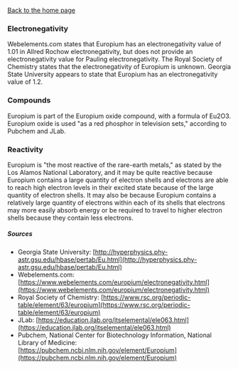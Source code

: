 [Back to the home page](./index.md)

### Electronegativity
Webelements.com states that Europium has an electronegativity value of 1.01 in Allred Rochow electronegativity, but does not provide an electronegativity value for Pauling electronegativity. The Royal Society of Chemistry states that the electronegativity of Europium is unknown. Georgia State University appears to state that Europium has an electronegativity value of 1.2.

### Compounds
Europium is part of the Europium oxide compound, with a formula of Eu2O3. Europium oxide is used "as a red phosphor in television sets," according to Pubchem and JLab.

### Reactivity
Europium is "the most reactive of the rare-earth metals," as stated by the Los Alamos National Laboratory, and it may be quite reactive because Europium contains a large quantity of electron shells and electrons are able to reach high electron levels in their excited state because of the large quantity of electron shells. It may also be because Europium contains a relatively large quantity of electrons within each of its shells that electrons may more easily absorb energy or be required to travel to higher electron shells because they contain less electrons.





##### Sources
* Georgia State University: [http://hyperphysics.phy-astr.gsu.edu/hbase/pertab/Eu.html](http://hyperphysics.phy-astr.gsu.edu/hbase/pertab/Eu.html)
* Webelements.com: [https://www.webelements.com/europium/electronegativity.html](https://www.webelements.com/europium/electronegativity.html)
* Royal Society of Chemistry: [https://www.rsc.org/periodic-table/element/63/europium](https://www.rsc.org/periodic-table/element/63/europium)
* JLab: [https://education.jlab.org/itselemental/ele063.html](https://education.jlab.org/itselemental/ele063.html)
* Pubchem, National Center for Biotechnology Information, National Library of Medicine: [https://pubchem.ncbi.nlm.nih.gov/element/Europium](https://pubchem.ncbi.nlm.nih.gov/element/Europium)

